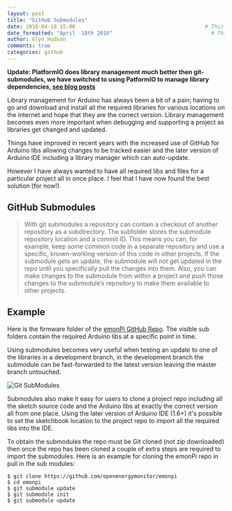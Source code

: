 ```yaml
---
layout: post
title: "GitHub Submodules"
date: 2016-04-18 15:00                                          # This is the indexed published time and date
date_formatted: "April  18th 2016"                                # This is the public facing date on the post
author: Glyn Hudson
comments: true
categories: github
---
```


**Update: PlatformIO does library management much better then git-submodules, we have switched to using PatformIO to manage library dependencies, [see blog posts](http://blog.openenergymonitor.org/2016/06/platformio/)**

Library management for Arduino has always been a bit of a pain; having to go and download and install all the required libraries for various locations on the internet and hope that they are the correct version.  Library management becomes even more important when debugging and supporting a project as libraries get changed and updated.

Things have improved in recent years with the increased use of GitHub for Arduino libs allowing changes to be tracked easier and the later version of Arduino IDE including a library manager which can auto-update.

However I have always wanted to have all required libs and files for a particular project all in once place. I feel that I have now found the best solution (for now!).

<!--more-->

## GitHub Submodules

>With git submodules a repository can contain a checkout of another repository as a subdirectory.
The subfolder stores the submodule repository location and a commit ID. This means you can, for example, keep some common code in a separate repository and use a specific, known-working version of this code in other projects.
If the submodule gets an update, the submodule will not get updated in the repo until you specifically pull the changes into them. Also, you can make changes to the submodule from within a project and push those changes to the submodule’s repository to make them available to other projects.

## Example

Here is the firmware folder of the [emonPi GitHub Repo](https://github.com/openenergymonitor/emonpi/tree/master/firmware/libraries). The visible sub folders contain the required Arduino libs at a specific point in time.

Using submodules becomes very useful when testing an update to one of the libraries in a development branch, in the development branch the submodule can be fast-forwarded to the latest version leaving the master branch untouched.

![Git SubModules]({{site.image_path}}/submodules.png)

Submodules also make it easy for users to clone a project repo including all the sketch source code and the Arduino libs at exactly the correct version all from one place. Using the later version of Arduino IDE (1.6+) it's possible to set the sketchbook location to the project repo to import all the required libs into the IDE.

To obtain the submodules the repo must be Git cloned (not zip downloaded) then once the repo has been cloned a couple of extra steps are required to import the submodules. Here is an example for cloning the emonPi repo in pull in the sub modules:

```
$ git clone https://github.com/openenergymonitor/emonpi
$ cd emonpi
$ git submodule update
$ git submodule init
$ git submodule update
```
